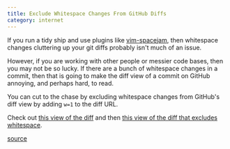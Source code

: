 ```yaml
--- 
title: Exclude Whitespace Changes From GitHub Diffs
category: internet
---
```


If you run a tidy ship and use plugins like
[vim-spacejam](https://github.com/rondale-sc/vim-spacejam), then whitespace
changes cluttering up your git diffs probably isn't much of an issue.

However, if you are working with other people or messier code bases, then
you may not be so lucky. If there are a bunch of whitespace changes in a
commit, then that is going to make the diff view of a commit on GitHub
annoying, and perhaps hard, to read.

You can cut to the chase by excluding whitespace changes from GitHub's diff
view by adding `w=1` to the diff URL.

Check out [this view of the
diff](https://github.com/jbranchaud/dotfiles/commit/fad58dfda91e61972b3c28e7e967bb631140e71e)
and then [this view of the diff that excludes
whitespace](https://github.com/jbranchaud/dotfiles/commit/fad58dfda91e61972b3c28e7e967bb631140e71e?w=1).

[source](https://twitter.com/ablwr/status/789141645098938368)

